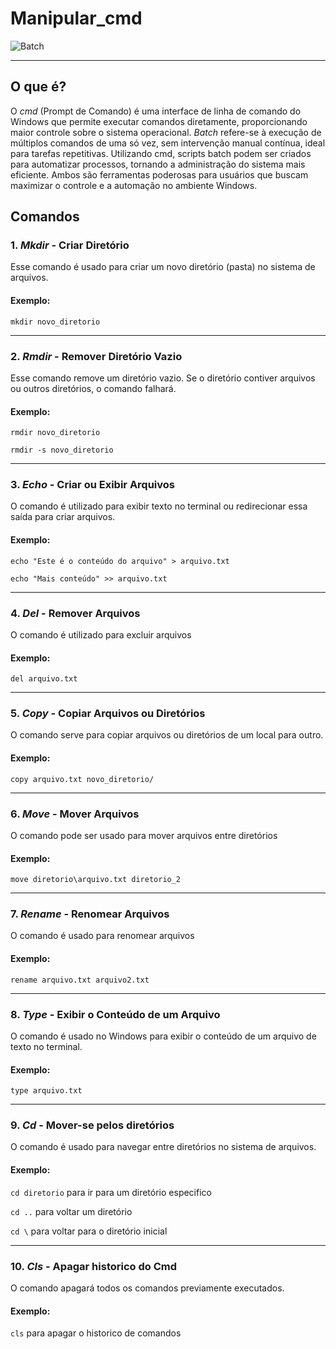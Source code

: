 
# Manipular_cmd

![Batch](https://i.ytimg.com/vi/MLJRbvDXZUQ/maxresdefault.jpg)

---
## O que é?

O _cmd_ (Prompt de Comando) é uma interface de linha de comando do Windows que permite executar comandos diretamente, proporcionando maior controle sobre o sistema operacional. _Batch_ refere-se à execução de múltiplos comandos de uma só vez, sem intervenção manual contínua, ideal para tarefas repetitivas. Utilizando cmd, scripts batch podem ser criados para automatizar processos, tornando a administração do sistema mais eficiente. Ambos são ferramentas poderosas para usuários que buscam maximizar o controle e a automação no ambiente Windows.

## Comandos

### 1. ___Mkdir___ - Criar Diretório
Esse comando é usado para criar um novo diretório (pasta) no sistema de arquivos.

#### Exemplo:

```mkdir novo_diretorio```

---

### 2. ___Rmdir___ - Remover Diretório Vazio
Esse comando remove um diretório vazio. Se o diretório contiver arquivos ou outros diretórios, o comando falhará.

#### Exemplo:

```rmdir novo_diretorio```

```rmdir -s novo_diretorio ```

---

### 3. ___Echo___ - Criar ou Exibir Arquivos
O comando é utilizado para exibir texto no terminal ou redirecionar essa saída para criar arquivos.

#### Exemplo:

```echo "Este é o conteúdo do arquivo" > arquivo.txt```

```echo "Mais conteúdo" >> arquivo.txt```

---

### 4. ___Del___ - Remover Arquivos
O comando é utilizado para excluir arquivos

#### Exemplo:

```del arquivo.txt```

---

### 5. ___Copy___ - Copiar Arquivos ou Diretórios
O comando serve para copiar arquivos ou diretórios de um local para outro.

#### Exemplo:

```copy arquivo.txt novo_diretorio/```

---

### 6. ___Move___ - Mover Arquivos
O comando pode ser usado para mover arquivos entre diretórios

#### Exemplo:

```move diretorio\arquivo.txt diretorio_2```

---

### 7. ___Rename___ - Renomear Arquivos
O comando é usado para renomear arquivos

#### Exemplo:

```rename arquivo.txt arquivo2.txt```

---

### 8. ___Type___ - Exibir o Conteúdo de um Arquivo 
O comando é usado no Windows para exibir o conteúdo de um arquivo de texto no terminal.

#### Exemplo:

```type arquivo.txt```

---

### 9. ___Cd___ - Mover-se pelos diretórios  
O comando é usado para navegar entre diretórios no sistema de arquivos.

#### Exemplo:

```cd diretorio``` para ir para um diretório especifico

```cd ..``` para voltar um diretório

```cd \``` para voltar para o diretório inicial

---

### 10. ___Cls___ - Apagar historico do Cmd
O comando apagará todos os comandos previamente executados.

#### Exemplo:

```cls``` para apagar o historico de comandos
